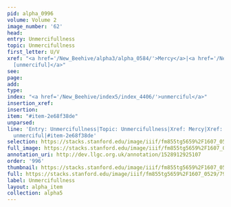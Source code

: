 ```yaml
---
pid: alpha_0996
volume: Volume 2
image_number: '62'
head: 
entry: Unmercifullness
topic: Unmercifullness
first_letter: U/V
xref: "<a href='/New_Beehive/alpha3/alpha_0584/'>Mercy</a>|<a href='/New_Beehive/toc/toc2_394/'>2251
  [unmerciful]</a>"
see: 
page: 
add: 
type: 
index: "<a href='/New_Beehive/index5/index_4406/'>unmerciful</a>"
insertion_xref: 
insertion: 
item: "#item-2e68f38de"
unparsed: 
line: 'Entry: Unmercifullness|Topic: Unmercifullness|Xref: Mercy|Xref: 2251 [unmerciful]|Index:
  unmerciful|#item-2e68f38de'
selection: https://stacks.stanford.edu/image/iiif/fm855tg5659%2F1607_0529/792,2906,2955,625/full/0/default.jpg
full_image: https://stacks.stanford.edu/image/iiif/fm855tg5659%2F1607_0529/full/full/0/default.jpg
annotation_uri: http://dev.llgc.org.uk/annotation/1528912925107
order: '996'
thumbnail: https://stacks.stanford.edu/image/iiif/fm855tg5659%2F1607_0529/792,2906,600,180/250,/0/default.jpg
full: https://stacks.stanford.edu/image/iiif/fm855tg5659%2F1607_0529/792,2906,2955,625/full/0/default.jpg
label: Unmercifullness
layout: alpha_item
collection: alpha5
---
```

